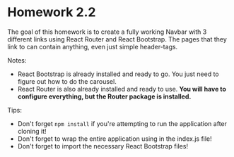 # Homework 2.2

The goal of this homework is to create a fully working Navbar with 3 different links using React Router and React Bootstrap. The pages that they link to can contain anything, even just simple header-tags. 

Notes:

- React Bootstrap is already installed and ready to go. You just need to figure out how to do the carousel. 
- React Router is also already installed and ready to use. **You will have to configure everything, but the Router package is installed.**

Tips:

- Don't forget `npm install` if you're attempting to run the application after cloning it!
- Don't forget to wrap the entire application using <BrowserRouter> in the index.js file!
- Don't forget to import the necessary React Bootstrap files!

